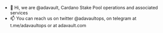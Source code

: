 - 👋 Hi, we are @adavault, Cardano Stake Pool operations and associated services
- 📫 You can reach us on twitter @adavaultops, on telegram at t.me/adavaultops or at adavault.com

<!---
adavault/adavault is a ✨ special ✨ repository because its `README.md` (this file) appears on your GitHub profile.
You can click the Preview link to take a look at your changes.
--->
